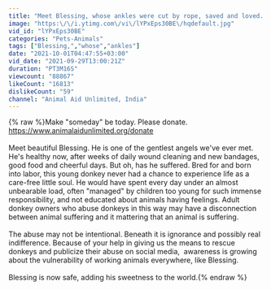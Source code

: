 ```yaml
---
title: "Meet Blessing, whose ankles were cut by rope, saved and loved..."
image: "https:\/\/i.ytimg.com\/vi\/lYPxEps30BE\/hqdefault.jpg"
vid_id: "lYPxEps30BE"
categories: "Pets-Animals"
tags: ["Blessing,","whose","ankles"]
date: "2021-10-01T04:47:55+03:00"
vid_date: "2021-09-29T13:00:21Z"
duration: "PT3M16S"
viewcount: "88867"
likeCount: "16813"
dislikeCount: "59"
channel: "Animal Aid Unlimited, India"
---
```

{% raw %}Make &quot;someday&quot; be today. Please donate.<br /><a rel="nofollow" target="blank" href="https://www.animalaidunlimited.org/donate">https://www.animalaidunlimited.org/donate</a><br /><br />Meet beautiful Blessing. He is one of the gentlest angels we've ever met. He's healthy now, after weeks of daily wound cleaning and new bandages, good food and cheerful days. But oh, has he suffered. Bred for and born into labor, this young donkey never had a chance to experience life as a care-free little soul. He would have spent every day under an almost unbearable load, often &quot;managed&quot; by children too young for such immense responsibility, and not educated about animals having feelings. Adult donkey owners who abuse donkeys in this way may have a disconnection between animal suffering and it mattering that an animal is suffering.<br /><br />The abuse may not be intentional. Beneath it is ignorance and possibly real indifference. Because of your help in giving us the means to rescue donkeys and publicize their abuse on social media,  awareness is growing about the vulnerability of working animals everywhere, like Blessing.<br /><br />Blessing is now safe, adding his sweetness to the world.{% endraw %}
